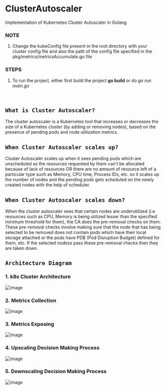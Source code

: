# ClusterAutoscaler
Implementation of Kubernetes Cluster Autoscaler in Golang
### NOTE
1. Change the kubeConfig file present in the root directory with your cluster config file and also the path of the config file specified in the pkg/metrics/metricsAccumulate.go file

### STEPS
1. To run the project, either first build the project **go build** or do *go run main.go*
<br />

## ```What is Cluster Autoscaler?```
The cluster autoscaler is a Kubernetes tool that increases or decreases the size of a Kubernetes cluster (by adding or removing nodes), based on the presence of pending pods and node utilization metrics.

## ```When Cluster Autoscaler scales up?```
Cluster Autoscaler scales up when it sees pending pods which are unscheduled as the resources requested by them can't be allocated because of lack of resources OR there are no amount of resource left of a particular type such as Memory, CPU time, Process IDs, etc. so it scales up the number of nodes and the pending pods gets scheduled on the newly created nodes with the help of scheduler.

## ```When Cluster Autoscaler scales down?```
When the cluster autoscaler sees that certain nodes are underutilized (i.e resources such as CPU, Memory is being utilized lesser than the specified minimum threshold for them), the CA does the pre-removal checks on them. These pre-removal checks involve making sure that the node that has being selected to be removed does not contain pods which have their local storage attached or the pods have PDB (Pod Disruption Budget) defined for them, etc. If the selected nodess pass these pre-removal checks then they are taken down. 

## ```Architecture Diagram```
### 1. k8s Cluster Architecture
![image](https://user-images.githubusercontent.com/48388639/124967507-22214080-e042-11eb-99f5-3efbb879e621.png)
<br />
### 2. Metrics Collection
![image](https://user-images.githubusercontent.com/48388639/114090511-29b33b00-98d5-11eb-8e0e-ead61a5a28bd.png)
<br />
### 3. Metrics Exposing
![image](https://user-images.githubusercontent.com/48388639/114090716-6a12b900-98d5-11eb-9d4e-e35c8c6bbec7.png)
### 4. Upscaling Decision Making Process 
![image](https://user-images.githubusercontent.com/48388639/124967694-5694fc80-e042-11eb-84bd-efc051f537ad.png)
<br />
### 5. Downscaling Decision Making Process 
![image](https://user-images.githubusercontent.com/48388639/124967994-b8edfd00-e042-11eb-8ce0-b4da09146669.png)



